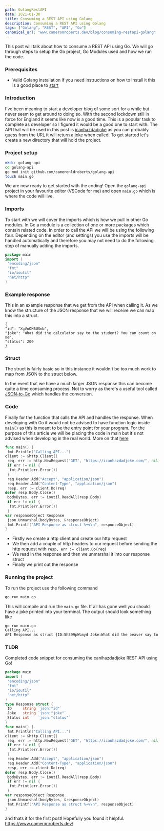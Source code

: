 ```yaml
---
path: GolangRestAPI
date: 2021-01-30
title: Consuming a REST API using Golang
description: Consuming a REST API using Golang 
tags: ["Golang", "REST", "API", "Go"]
canonical_url: "www.cameronroberts.dev/blog/consuming-restapi-golang"
---
```


This post will talk about how to consume a REST API using Go. We will go through steps to setup the Go project, Go Modules used and how we run the code.

### Prerequisites
- Valid Golang installation
If you need instructions on how to install it this is a good place to [start](https://golang.org/doc/install)

### Introduction
I've been meaning to start a developer blog of some sort for a while but never seem to get around to doing so. With the second lockdown still in force for England it seems like now is a good time.
This is a popular task to complete as developer so I figured it would be a good one to start with. The API that will be used in this post is [icanhazdadjoke](https://medium.com/r/?url=https%3A%2F%2Ficanhazdadjoke.com%2F) as you can probably guess from the URL it will return a joke when called. To get started let's create a new directory that will hold the project.

### Project setup

```bash
mkdir golang-api
cd golang-api
go mod init github.com/cameronldroberts/golang-api
touch main.go
```

We are now ready to get started with the coding! Open the `golang-api` project in your favourite editor (VSCode for me) and open `main.go` which is where the code will live.

### Imports
To start with we will cover the imports which is how we pull in other Go modules. In Go a module is a collection of one or more packages which contain related code. In order to call the API we will be using the following four. Depending on the editor (and settings) you use the imports will be handled automatically and therefore you may not need to do the following step of manually adding the imports.

```Go
package main
import (
 "encoding/json"
 "fmt"
 "io/ioutil"
 "net/http"
)
```
### Example response
This in an example response that we get from the API when calling it. As we know the structure of the JSON response that we will receive we can map this into a struct.

```
{
"id": "XgVnOK6USnb",
"joke": "What did the calculator say to the student? You can count on me",
"status": 200
}
```

### Struct 
The struct is fairly basic so in this instance it wouldn't be too much work to map from JSON to the struct below.

In the event that we have a much larger JSON response this can become quite a time consuming process. Not to worry as there's a useful tool called 
[JSON-to-Go](https://medium.com/r/?url=https%3A%2F%2Fmholt.github.io%2Fjson-to-go%2F) which handles the conversion.

### Code 

Finally for the function that calls the API and handles the response. When developing with Go it would not be advised to have function logic inside `main()` as this is meant to be the entry point for your program. For the purpose of this article we will be placing the code in main but it's not advised when developing in the real world. More on that [here](https://medium.com/r/?url=https%3A%2F%2Fgolang.org%2Fdoc%2Fcode.html)

```Go
func main() {
 fmt.Println("Calling API...")
client := &http.Client{}
 req, err := http.NewRequest("GET", "https://icanhazdadjoke.com/", nil)
 if err != nil {
  fmt.Print(err.Error())
 }
 req.Header.Add("Accept", "application/json")
 req.Header.Add("Content-Type", "application/json")
 resp, err := client.Do(req)
defer resp.Body.Close()
 bodyBytes, err := ioutil.ReadAll(resp.Body)
 if err != nil {
  fmt.Print(err.Error())
 }
var responseObject Response
 json.Unmarshal(bodyBytes, &responseObject)
 fmt.Printf("API Response as struct %+v\n", responseObject)
}
```

- Firstly we create a http client and create our http request
- We then add a couple of http headers to our request before sending the http request with `resp, err := client.Do(req)`
- We read in the response and then we unmarshal it into our response struct
- Finally we print out the response

### Running the project
To run the project use the following command

```bash
go run main.go
```

This will compile and run the `main.go` file. If all has gone well you should have a joke printed into your terminal. The output should look something like


```bash
go run main.go
Calling API...
API Response as struct {ID:5h399pWLmyd Joke:What did the beaver say to the tree? It's been nice gnawing you. Status:200}
```

### TLDR

Completed code snippet for consuming the canihazdadjoke REST API using Go!

```Go
package main
import (
 "encoding/json"
 "fmt"
 "io/ioutil"
 "net/http"
)
type Response struct {
 ID     string `json:"id"`
 Joke   string `json:"joke"`
 Status int    `json:"status"`
}
func main() {
 fmt.Println("Calling API...")
client := &http.Client{}
 req, err := http.NewRequest("GET", "https://icanhazdadjoke.com/", nil)
 if err != nil {
  fmt.Print(err.Error())
 }
 req.Header.Add("Accept", "application/json")
 req.Header.Add("Content-Type", "application/json")
 resp, err := client.Do(req)
defer resp.Body.Close()
 bodyBytes, err := ioutil.ReadAll(resp.Body)
 if err != nil {
  fmt.Print(err.Error())
 }
var responseObject Response
 json.Unmarshal(bodyBytes, &responseObject)
 fmt.Printf("API Response as struct %+v\n", responseObject)
}
```

and thats it for the first post! Hopefully you found it helpful.
https://www.cameronroberts.dev/